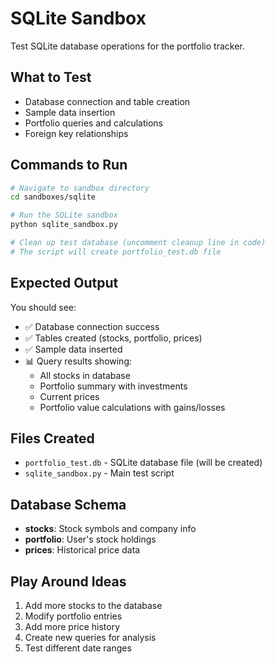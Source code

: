 # SQLite Sandbox

Test SQLite database operations for the portfolio tracker.

## What to Test

- Database connection and table creation
- Sample data insertion
- Portfolio queries and calculations
- Foreign key relationships

## Commands to Run

```bash
# Navigate to sandbox directory
cd sandboxes/sqlite

# Run the SQLite sandbox
python sqlite_sandbox.py

# Clean up test database (uncomment cleanup line in code)
# The script will create portfolio_test.db file
```

## Expected Output

You should see:
- ✅ Database connection success
- ✅ Tables created (stocks, portfolio, prices)
- ✅ Sample data inserted
- 📊 Query results showing:
  - All stocks in database
  - Portfolio summary with investments
  - Current prices
  - Portfolio value calculations with gains/losses

## Files Created

- `portfolio_test.db` - SQLite database file (will be created)
- `sqlite_sandbox.py` - Main test script

## Database Schema

- **stocks**: Stock symbols and company info
- **portfolio**: User's stock holdings
- **prices**: Historical price data

## Play Around Ideas

1. Add more stocks to the database
2. Modify portfolio entries
3. Add more price history
4. Create new queries for analysis
5. Test different date ranges 